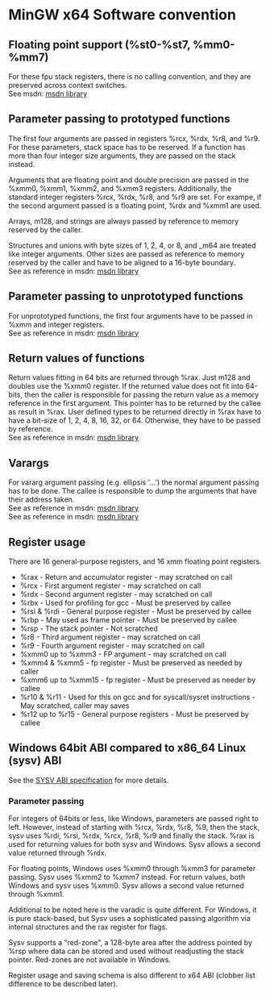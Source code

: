 # MinGW x64 Software convention

## **Floating point support (%st0-%st7, %mm0-%mm7)**

For these fpu stack registers, there is no calling convention, and they
are preserved across context switches.  
See msdn:
<a href="http://msdn2.microsoft.com/en-us/library/a32tsf7t(VS.80).aspx"
rel="nofollow">msdn library</a>

## **Parameter passing to prototyped functions**

The first four arguments are passed in registers %rcx, %rdx, %r8, and
%r9. For these parameters, stack space has to be reserved. If a function
has more than four integer size arguments, they are passed on the stack
instead.

Arguments that are floating point and double precision are passed in the
%xmm0, %xmm1, %xmm2, and %xmm3 registers. Additionally, the standard
integer registers %rcx, %rdx, %r8, and %r9 are set. For exampe, if the
second argument passed is a floating point, %rdx and %xmm1 are used.

Arrays, m128, and strings are always passed by reference to memory
reserved by the caller.

Structures and unions with byte sizes of 1, 2, 4, or 8, and \_m64 are
treated like integer arguments. Other sizes are passed as reference to
memory reserved by the caller and have to be aligned to a 16-byte
boundary.  
See as reference in msdn:
<a href="http://msdn2.microsoft.com/en-us/library/zthk2dkh(VS.80).aspx"
rel="nofollow">msdn library</a>

## **Parameter passing to unprototyped functions**

For unprototyped functions, the first four arguments have to be passed
in %xmm and integer registers.  
See as reference in msdn:
<a href="http://msdn2.microsoft.com/en-us/library/6yy8aw4d(VS.80).aspx"
rel="nofollow">msdn library</a>

## **Return values of functions**

Return values fitting in 64 bits are returned through %rax. Just m128
and doubles use the %xmm0 register. If the returned value does not fit
into 64-bits, then the caller is responsible for passing the return
value as a memory reference in the first argument. This pointer has to
be returned by the callee as result in %rax. User defined types to be
returned directly in %rax have to have a bit-size of 1, 2, 4, 8, 16, 32,
or 64. Otherwise, they have to be passed by reference.  
See as reference in msdn:
<a href="http://msdn2.microsoft.com/en-us/library/6yy8aw4d(VS.80).aspx"
rel="nofollow">msdn library</a>

## **Varargs**

For vararg argument passing (e.g. ellipsis '...') the normal argument
passing has to be done. The callee is responsible to dump the arguments
that have their address taken.  
See as reference in msdn:
<a href="http://msdn2.microsoft.com/en-us/library/6yy8aw4d(VS.80).aspx"
rel="nofollow">msdn library</a>  
See as reference in msdn:
<a href="http://msdn2.microsoft.com/en-us/library/dd2wa36c(VS.80).aspx"
rel="nofollow">msdn library</a>

## Register usage

There are 16 general-purpose registers, and 16 xmm floating point
registers.

-   %rax - Return and accumulator register - may scratched on call
-   %rcx - First argument register - may scratched on call
-   %rdx - Second argument register - may scratched on call
-   %rbx - Used for profiling for gcc - Must be preserved by callee
-   %rsi & %rdi - General purpose register - Must be preserved by callee
-   %rbp - May used as frame pointer - Must be preserved by callee
-   %rsp - The stack pointer - Not scratched
-   %r8 - Third argument register - may scratched on call
-   %r9 - Fourth argument register - may scratched on call
-   %xmm0 up to %xmm3 - FP argument - may scratched on call
-   %xmm4 & %xmm5 - fp register - Must be preserved as needed by caller
-   %xmm6 up to %xmm15 - fp register - Must be preserved as needer by
    callee
-   %r10 & %r11 - Used for this on gcc and for syscall/sysret
    instructions - May scratched, caller may saves
-   %r12 up to %r15 - General purpose registers - Must be preserved by
    callee

## Windows 64bit ABI compared to x86\_64 Linux (sysv) ABI

See the <a href="http://www.x86-64.org/documentation/abi-0.99.pdf"
rel="nofollow">SYSV ABI specification</a> for more details.

### Parameter passing

For integers of 64bits or less, like Windows, parameters are passed
right to left. However, instead of starting with %rcx, %rdx, %r8, %9,
then the stack, sysv uses %rdi, %rsi, %rdx, %rcx, %r8, %r9 and finally
the stack. %rax is used for returning values for both sysv and Windows.
Sysv allows a second value returned through %rdx.

For floating points, Windows uses %xmm0 through %xmm3 for parameter
passing. Sysv uses %xmm2 to %xmm7 instead. For return values, both
Windows and sysv uses %xmm0. Sysv allows a second value returned through
%xmm1.

Additional to be noted here is the varadic is quite different. For
Windows, it is pure stack-based, but Sysv uses a sophisticated passing
algorithm via internal structures and the rax register for flags.

Sysv supports a "red-zone", a 128-byte area after the address pointed by
%rsp where data can be stored and used without readjusting the stack
pointer. Red-zones are not available in Windows.

Register usage and saving schema is also different to x64 ABI (clobber
list difference to be described later).